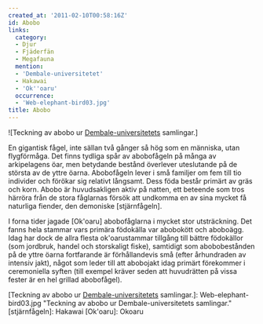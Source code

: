 ```yaml
---
created_at: '2011-02-10T00:58:16Z'
id: Abobo
links:
  category:
  - Djur
  - Fjäderfän
  - Megafauna
  mention:
  - 'Dembale-universitetet'
  - Hakawai
  - 'Ok''oaru'
  occurrence:
  - 'Web-elephant-bird03.jpg'
title: Abobo
---
```


![Teckning av abobo ur [Dembale-universitetets] samlingar.]

En gigantisk fågel, inte sällan två gånger så hög som en människa, utan flygförmåga. Det finns
tydliga spår av abobofågeln på många av arkipelagens öar, men betydande bestånd överlever
uteslutande på de största av de yttre öarna. Abobofågeln lever i små familjer om fem till tio
individer och förökar sig relativt långsamt. Dess föda består primärt av gräs och korn. Abobo är
huvudsakligen aktiv på natten, ett beteende som tros härröra från de stora fåglarnas försök att
undkomma en av sina mycket få naturliga fiender, den demoniske [stjärnfågeln].

I forna tider jagade [Ok'oaru] abobofåglarna i mycket stor utsträckning. Det fanns hela stammar vars
primära födokälla var abobokött och aboboägg. Idag har dock de allra flesta ok'oarustammar tillgång
till bättre födokällor (som jordbruk, handel och storskaligt fiske), samtidigt som abobobestånden på
de yttre öarna fortfarande är förhållandevis små (efter århundraden av intensiv jakt), något som
leder till att abobojakt idag primärt förekommer i ceremoniella syften (till exempel kräver seden
att huvudrätten på vissa fester är en hel grillad abobofågel).

  [Dembale-universitetets]: Dembale-universitetet
  [Teckning av abobo ur [Dembale-universitetets] samlingar.]: Web-elephant-bird03.jpg
    "Teckning av abobo ur Dembale-universitetets samlingar."
  [stjärnfågeln]: Hakawai
  [Ok'oaru]: Okoaru